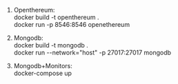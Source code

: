 1. Openthereum:  
docker build -t openthereum .  
docker run -p 8546:8546 openethereum  

2. Mongodb:  
docker build -t mongodb .  
docker run --network="host" -p 27017:27017 mongodb  

3. Mongodb+Monitors:  
docker-compose up 
